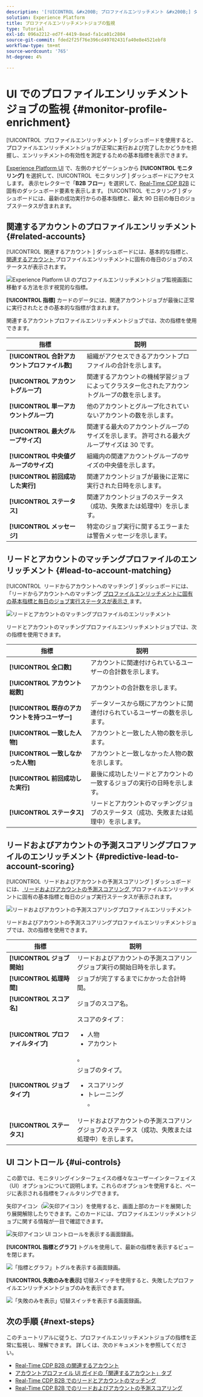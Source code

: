 ```yaml
---
description: '[!UICONTROL &#x200B; プロファイルエンリッチメント &#x200B;] ダッシュボードを使用すると、プロファイルエンリッチメントジョブが正常に実行および完了したかどうかを把握し、エンリッチメントの有効性を測定するための基本指標を表示できます。'
solution: Experience Platform
title: プロファイルエンリッチメントジョブの監視
type: Tutorial
exl-id: 096a2212-ed7f-4419-8ead-fa1ca01c2804
source-git-commit: fded2f25f76e396cd49702431fa40e8e4521ebf8
workflow-type: tm+mt
source-wordcount: '765'
ht-degree: 4%

---
```


# UI でのプロファイルエンリッチメントジョブの監視 {#monitor-profile-enrichment}

[!UICONTROL &#x200B; プロファイルエンリッチメント &#x200B;] ダッシュボードを使用すると、プロファイルエンリッチメントジョブが正常に実行および完了したかどうかを把握し、エンリッチメントの有効性を測定するための基本指標を表示できます。

[Experience Platform UI](https://platform.adobe.com) で、左側のナビゲーションから **[!UICONTROL モニタリング]** を選択して、[!UICONTROL &#x200B; モニタリング &#x200B;] ダッシュボードにアクセスします。 表示セレクターで「**B2B フロー**」を選択して、[Real-Time CDP B2B](/help/rtcdp/b2b-overview.md) に固有のダッシュボード要素を表示します。  [!UICONTROL &#x200B; モニタリング &#x200B;] ダッシュボードには、最新の成功実行からの基本指標と、最大 90 日前の毎日のジョブステータスが含まれます。

## 関連するアカウントのプロファイルエンリッチメント {#related-accounts}

[!UICONTROL &#x200B; 関連するアカウント &#x200B;] ダッシュボードには、基本的な指標と、[ 関連するアカウント ](/help/rtcdp/b2b-ai-ml-services/related-accounts.md) プロファイルエンリッチメントに固有の毎日のジョブのステータスが表示されます。

![Experience Platform UI のプロファイルエンリッチメントジョブ監視画面に移動する方法を示す視覚的な指標。](/help/dataflows/assets/ui/b2b/monitoring-profile-enrichment-jobs.png)

**[!UICONTROL 指標]** カードのデータには、関連アカウントジョブが最後に正常に実行されたときの基本的な指標が含まれます。

関連するアカウントプロファイルエンリッチメントジョブでは、次の指標を使用できます。

| 指標 | 説明 |
| --------- | ---------- |
| **[!UICONTROL 合計アカウントプロファイル数]** | 組織がアクセスできるアカウントプロファイルの合計を示します。 |
| **[!UICONTROL アカウントグループ]** | 関連するアカウントの機械学習ジョブによってクラスター化されたアカウントグループの数を示します。 |
| **[!UICONTROL 単一アカウントグループ]** | 他のアカウントとグループ化されていないアカウントの数を示します。 |
| **[!UICONTROL 最大グループサイズ]** | 関連する最大のアカウントグループのサイズを示します。 許可される最大グループサイズは 30 です。 |
| **[!UICONTROL 中央値グループのサイズ]** | 組織内の関連アカウントグループのサイズの中央値を示します。 |
| **[!UICONTROL 前回成功した実行]** | 関連アカウントジョブが最後に正常に実行された日時を示します。 |
| **[!UICONTROL ステータス]** | 関連アカウントジョブのステータス（成功、失敗または処理中）を示します。 |
| **[!UICONTROL メッセージ]** | 特定のジョブ実行に関するエラーまたは警告メッセージを示します。 |

## リードとアカウントのマッチングプロファイルのエンリッチメント {#lead-to-account-matching}

[!UICONTROL &#x200B; リードからアカウントへのマッチング &#x200B;] ダッシュボードには、「リードからアカウントへのマッチング [ プロファイルエンリッチメントに固有の基本指標と毎日のジョブ実行ステータスが表示さ ](/help/rtcdp/b2b-ai-ml-services/lead-to-account-matching.md) ます。

![ リードとアカウントのマッチングプロファイルのエンリッチメント ](/help/dataflows/assets/ui/b2b/mpc-lead-to-account-matching.png)

リードとアカウントのマッチングプロファイルエンリッチメントジョブでは、次の指標を使用できます。

| 指標 | 説明 |
| --------- | ---------- |
| **[!UICONTROL 全口数]** | アカウントに関連付けられているユーザーの合計数を示します。 |
| **[!UICONTROL アカウント総数]** | アカウントの合計数を示します。 |
| **[!UICONTROL 既存のアカウントを持つユーザー]** | データソースから既にアカウントに関連付けられているユーザーの数を示します。 |
| **[!UICONTROL 一致した人物]** | アカウントと一致した人物の数を示します。 |
| **[!UICONTROL 一致しなかった人物]** | アカウントと一致しなかった人物の数を示します。 |
| **[!UICONTROL 前回成功した実行]** | 最後に成功したリードとアカウントの一致するジョブの実行の日時を示します。 |
| **[!UICONTROL ステータス]** | リードとアカウントのマッチングジョブのステータス（成功、失敗または処理中）を示します。 |

## リードおよびアカウントの予測スコアリングプロファイルのエンリッチメント {#predictive-lead-to-account-scoring}

[!UICONTROL &#x200B; リードおよびアカウントの予測スコアリング &#x200B;] ダッシュボードには、[ リードおよびアカウントの予測スコアリング ](/help/rtcdp/b2b-ai-ml-services/predictive-lead-and-account-scoring.md) プロファイルエンリッチメントに固有の基本指標と毎日のジョブ実行ステータスが表示されます。

![ リードおよびアカウントの予測スコアリングプロファイルエンリッチメント ](/help/dataflows/assets/ui/b2b/predictive-lead-and-account-scoring.png)

リードおよびアカウントの予測スコアリングプロファイルエンリッチメントジョブでは、次の指標を使用できます。

| 指標 | 説明 |
| --------- | ---------- |
| **[!UICONTROL ジョブ開始]** | リードおよびアカウントの予測スコアリングジョブ実行の開始日時を示します。 |
| **[!UICONTROL 処理時間]** | ジョブが完了するまでにかかった合計時間。 |
| **[!UICONTROL スコア名]** | ジョブのスコア名。 |
| **[!UICONTROL プロファイルタイプ]** | スコアのタイプ： <ul><li>人物</li><li>アカウント</li></ul>。 |
| **[!UICONTROL ジョブタイプ]** | ジョブのタイプ。<ul><li>スコアリング</li><li>トレーニング</li>。 |
| **[!UICONTROL ステータス]** | リードおよびアカウントの予測スコアリングジョブのステータス（成功、失敗または処理中）を示します。 |

## UI コントロール {#ui-controls}

この節では、モニタリングインターフェイスの様々なユーザーインターフェイス（UI）オプションについて説明します。これらのオプションを使用すると、ページに表示される指標をフィルタリングできます。

矢印アイコン（![ 矢印アイコン ](/help/images/icons/chevron-up.png)）を使用すると、画面上部のカードを展開したり展開解除したりできます。このカードには、プロファイルエンリッチメントジョブに関する情報が一目で確認できます。

![ 矢印アイコン UI コントロールを表示する画面録画。](/help/dataflows/assets/ui/b2b/use-arrow-control.gif)

**[!UICONTROL 指標とグラフ]** トグルを使用して、最新の指標を表示するビューを閉じます。

![ 「指標とグラフ」トグルを表示する画面録画。](/help/dataflows/assets/ui/b2b/metrics-and-graphs-toggle.gif)

**[!UICONTROL 失敗のみを表示]** 切替スイッチを使用すると、失敗したプロファイルエンリッチメントジョブのみを表示できます。

![ 「失敗のみを表示」切替スイッチを表示する画面録画。](/help/dataflows/assets/ui/b2b/show-failures-only.gif)

## 次の手順 {#next-steps}

このチュートリアルに従うと、プロファイルエンリッチメントジョブの指標を正常に監視し、理解できます。 詳しくは、次のドキュメントを参照してください。

* [Real-Time CDP B2B の関連するアカウント](/help/rtcdp/b2b-ai-ml-services/related-accounts.md)
* [アカウントプロファイル UI ガイドの「関連するアカウント」タブ](/help/rtcdp/accounts/account-profile-ui-guide.md)
* [Real-Time CDP B2B でのリードとアカウントのマッチング](/help/rtcdp/b2b-ai-ml-services/lead-to-account-matching.md)
* [Real-Time CDP B2B でのリードおよびアカウントの予測スコアリング](/help/rtcdp/b2b-ai-ml-services/predictive-lead-and-account-scoring.md)
